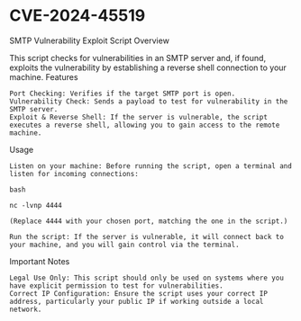 # CVE-2024-45519

SMTP Vulnerability Exploit Script
Overview

This script checks for vulnerabilities in an SMTP server and, if found, exploits the vulnerability by establishing a reverse shell connection to your machine.
Features

    Port Checking: Verifies if the target SMTP port is open.
    Vulnerability Check: Sends a payload to test for vulnerability in the SMTP server.
    Exploit & Reverse Shell: If the server is vulnerable, the script executes a reverse shell, allowing you to gain access to the remote machine.

Usage

    Listen on your machine: Before running the script, open a terminal and listen for incoming connections:

    bash

    nc -lvnp 4444

    (Replace 4444 with your chosen port, matching the one in the script.)

    Run the script: If the server is vulnerable, it will connect back to your machine, and you will gain control via the terminal.

Important Notes

    Legal Use Only: This script should only be used on systems where you have explicit permission to test for vulnerabilities.
    Correct IP Configuration: Ensure the script uses your correct IP address, particularly your public IP if working outside a local network.
